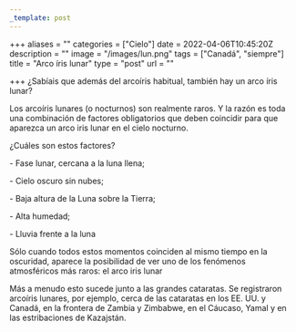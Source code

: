```yaml
---
_template: post
---
```


+++
aliases = ""
categories = ["Cielo"]
date = 2022-04-06T10:45:20Z
description = ""
image = "/images/lun.png"
tags = ["Canadá", "siempre"]
title = "Arco íris lunar"
type = "post"
url = ""

+++
¿Sabíais que además del arcoíris habitual, también hay un arco íris lunar?

Los arcoíris lunares (o nocturnos) son realmente raros. Y la razón es toda una combinación de factores obligatorios que deben coincidir para que aparezca un arco iris lunar en el cielo nocturno.

¿Cuáles son estos factores?

\- Fase lunar, cercana a la luna llena;

\- Cielo oscuro sin nubes;

\- Baja altura de la Luna sobre la Tierra;

\- Alta humedad;

\- Lluvia frente a la luna

Sólo cuando todos estos momentos coinciden al mismo tiempo en la oscuridad, aparece la posibilidad de ver uno de los fenómenos atmosféricos más raros: el arco iris lunar

Más a menudo esto sucede junto a las grandes cataratas. Se registraron arcoíris lunares, por ejemplo, cerca de las cataratas en los EE. UU. y Canadá, en la frontera de Zambia y Zimbabwe, en el Cáucaso, Yamal y en las estribaciones de Kazajstán.
